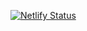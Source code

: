 [![Netlify Status](https://api.netlify.com/api/v1/badges/ef142685-6704-4822-a4a2-9b696d5c948a/deploy-status)](https://app.netlify.com/sites/lexuomo/deploys)

